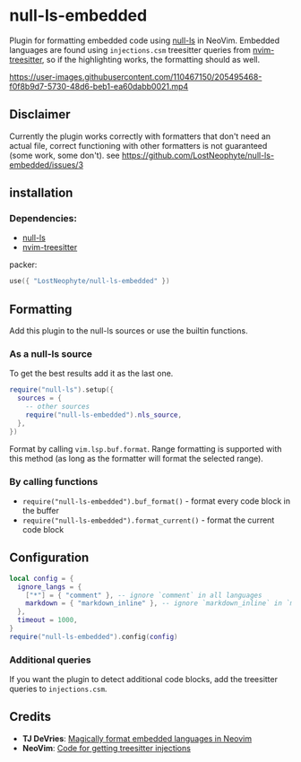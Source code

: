 # null-ls-embedded

Plugin for formatting embedded code using [null-ls](https://github.com/jose-elias-alvarez/null-ls.nvim) in NeoVim.
Embedded languages are found using `injections.csm` treesitter queries from [nvim-treesitter](https://github.com/nvim-treesitter/nvim-treesitter),
so if the highlighting works, the formatting should as well.

https://user-images.githubusercontent.com/110467150/205495468-f0f8b9d7-5730-48d6-beb1-ea60dabb0021.mp4

## Disclaimer

Currently the plugin works correctly with formatters that don't need an actual file,
correct functioning with other formatters is not guaranteed (some work, some don't). see https://github.com/LostNeophyte/null-ls-embedded/issues/3

## installation

### Dependencies:

- [null-ls](https://github.com/jose-elias-alvarez/null-ls.nvim)
- [nvim-treesitter](https://github.com/nvim-treesitter/nvim-treesitter)

packer:

```lua
use({ "LostNeophyte/null-ls-embedded" })
```

## Formatting

Add this plugin to the null-ls sources or use the builtin functions.

### As a null-ls source

To get the best results add it as the last one.

```lua
require("null-ls").setup({
  sources = {
    -- other sources
    require("null-ls-embedded").nls_source,
  },
})
```

Format by calling `vim.lsp.buf.format`.
Range formatting is supported with this method (as long as the formatter will format the selected range).


### By calling functions

- `require("null-ls-embedded").buf_format()` - format every code block in the buffer
- `require("null-ls-embedded").format_current()` - format the current code block

## Configuration

```lua
local config = {
  ignore_langs = {
    ["*"] = { "comment" }, -- ignore `comment` in all languages
    markdown = { "markdown_inline" }, -- ignore `markdown_inline` in `markdown`
  },
  timeout = 1000,
}
require("null-ls-embedded").config(config)
```

### Additional queries

If you want the plugin to detect additional code blocks, add the treesitter queries to `injections.csm`.

## Credits

- **TJ DeVries**: [Magically format embedded languages in Neovim](https://www.youtube.com/watch?v=v3o9YaHBM4Q)
- **NeoVim**: [Code for getting treesitter injections](https://github.com/neovim/neovim/blob/86f9e29c86af9a7f6eb30a7d8ff529898a8b20ec/runtime/lua/vim/treesitter/languagetree.lua#L337)
